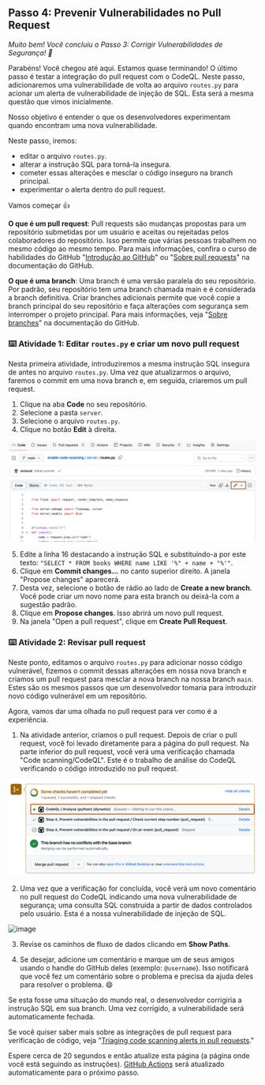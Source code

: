 <!--
  <<< Author notes: Step 4 >>>
  Start this step by acknowledging the previous step.
  Define terms and link to docs.github.com.
  TBD-step-4-notes.
-->

## Passo 4: Prevenir Vulnerabilidades no Pull Request

_Muito bem! Você concluiu o Passo 3: Corrigir Vulnerabilidades de Segurança! :partying_face:_

Parabéns! Você chegou até aqui. Estamos quase terminando! O último passo é testar a integração do pull request com o CodeQL. Neste passo, adicionaremos uma vulnerabilidade de volta ao arquivo `routes.py` para acionar um alerta de vulnerabilidade de injeção de SQL. Esta será a mesma questão que vimos inicialmente.

Nosso objetivo é entender o que os desenvolvedores experimentam quando encontram uma nova vulnerabilidade.

Neste passo, iremos:
- editar o arquivo `routes.py`.
- alterar a instrução SQL para torná-la insegura.
- cometer essas alterações e mesclar o código inseguro na branch principal.
- experimentar o alerta dentro do pull request.

Vamos começar 👍

**O que é um pull request**: Pull requests são mudanças propostas para um repositório submetidas por um usuário e aceitas ou rejeitadas pelos colaboradores do repositório. Isso permite que várias pessoas trabalhem no mesmo código ao mesmo tempo. Para mais informações, confira o curso de habilidades do GitHub "[Introdução ao GitHub](https://github.com/skills/introduction-to-github)" ou "[Sobre pull requests](https://docs.github.com/en/pull-requests/collaborating-with-pull-requests/proposing-changes-to-your-work-with-pull-requests/about-pull-requests)" na documentação do GitHub.

**O que é uma branch**: Uma branch é uma versão paralela do seu repositório. Por padrão, seu repositório tem uma branch chamada main e é considerada a branch definitiva. Criar branches adicionais permite que você copie a branch principal do seu repositório e faça alterações com segurança sem interromper o projeto principal. Para mais informações, veja "[Sobre branches](https://docs.github.com/en/pull-requests/collaborating-with-pull-requests/proposing-changes-to-your-work-with-pull-requests/about-branches#)" na documentação do GitHub.

### :keyboard: Atividade 1: Editar `routes.py` e criar um novo pull request

Nesta primeira atividade, introduziremos a mesma instrução SQL insegura de antes no arquivo `routes.py`. Uma vez que atualizarmos o arquivo, faremos o commit em uma nova branch e, em seguida, criaremos um pull request.

  1. Clique na aba **Code** no seu repositório.
  2. Selecione a pasta `server`.
  3. Selecione o arquivo `routes.py`.
  4. Clique no botão **Edit** à direita.

![edit-button.png](/images/edit-button.png)

  5. Edite a linha 16 destacando a instrução SQL e substituindo-a por este texto: `"SELECT * FROM books WHERE name LIKE '%" + name + "%'"`.
  6. Clique em **Commit changes...** no canto superior direito. A janela "Propose changes" aparecerá.
  7. Desta vez, selecione o botão de rádio ao lado de **Create a new branch**. Você pode criar um novo nome para esta branch ou deixá-la com a sugestão padrão.
  8. Clique em **Propose changes**. Isso abrirá um novo pull request.
  9. Na janela "Open a pull request", clique em **Create Pull Request**.

### :keyboard: Atividade 2: Revisar pull request

Neste ponto, editamos o arquivo `routes.py` para adicionar nosso código vulnerável, fizemos o commit dessas alterações em nossa nova branch e criamos um pull request para mesclar a nova branch na nossa branch `main`. Estes são os mesmos passos que um desenvolvedor tomaria para introduzir novo código vulnerável em um repositório.

Agora, vamos dar uma olhada no pull request para ver como é a experiência.

1. Na atividade anterior, criamos o pull request. Depois de criar o pull request, você foi levado diretamente para a página do pull request. Na parte inferior do pull request, você verá uma verificação chamada "Code scanning/CodeQL". Este é o trabalho de análise do CodeQL verificando o código introduzido no pull request.

![pr-panel](/images/pr-panel.png)

2. Uma vez que a verificação for concluída, você verá um novo comentário no pull request do CodeQL indicando uma nova vulnerabilidade de segurança; uma consulta SQL construída a partir de dados controlados pelo usuário. Esta é a nossa vulnerabilidade de injeção de SQL.

  <img width="1180" alt="image" src="https://github.com/leftrightleft/enable-code-scanning/assets/4910518/378bd766-ef61-4619-ab3c-bf2c8d9618d7">

3. Revise os caminhos de fluxo de dados clicando em **Show Paths**.

4. Se desejar, adicione um comentário e marque um de seus amigos usando o handle do GitHub deles (exemplo: `@username`). Isso notificará que você fez um comentário sobre o problema e precisa da ajuda deles para resolver o problema. 😄

Se esta fosse uma situação do mundo real, o desenvolvedor corrigiria a instrução SQL em sua branch. Uma vez corrigido, a vulnerabilidade será automaticamente fechada.

Se você quiser saber mais sobre as integrações de pull request para verificação de código, veja "[Triaging code scanning alerts in pull requests](https://docs.github.com/en/code-security/code-scanning/automatically-scanning-your-code-for-vulnerabilities-and-errors/triaging-code-scanning-alerts-in-pull-requests)."

Espere cerca de 20 segundos e então atualize esta página (a página onde você está seguindo as instruções). [GitHub Actions](https://docs.github.com/en/actions) será atualizado automaticamente para o próximo passo.
